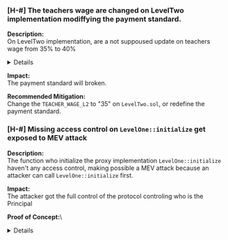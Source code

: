 ### [H-#] The teachers wage are changed on LevelTwo implementation modiffying the payment standard.

**Description:**\
On LevelTwo implementation, are a not suppoused update on teachers wage from 35% to 40%

<details>

LevelOne.sol
```javascript
    uint256 public constant TEACHER_WAGE = 35; // 35%
    uint256 public constant PRINCIPAL_WAGE = 5; // 5%
```
LevelTwo.sol
```javascript
@>  uint256 public constant TEACHER_WAGE_L2 = 40; // 40%
    uint256 public constant PRINCIPAL_WAGE_L2 = 5; // 5%
```
</details>

**Impact:**\
The payment standard will broken.

**Recommended Mitigation:**\
Change the `TEACHER_WAGE_L2` to "35" on `LevelTwo.sol`, or redefine the payment standard.

### [H-#] Missing access control on `LevelOne::initialize` get exposed to MEV attack

**Description:**\
The function who initialize the proxy implementation `LevelOne::initialize` haven't any access control, making possible a MEV attack because an attacker can call `LevelOne::initialize` first.

**Impact:**\
The attacker got the full control of the protocol controling who is the Principal

**Proof of Concept:**\
<details>

```text
User Deploy proxy
    |
User Deploy LevelOne
    |
    |--->**Attacker call LevelOne::initialize()** ---> (Attacker control the protocol)
    |
User call LevelOne::initialize ---> User Rejected
```

**Recommended Mitigation:**\
Use Ownable library for UUPS of openzeppelin


